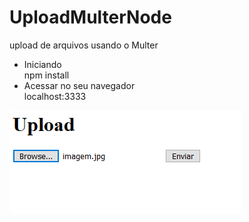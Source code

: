 # UploadMulterNode
upload de arquivos usando o Multer

- Iniciando<br>
  npm install
- Acessar no seu navegador<br>
  localhost:3333

![alt home](https://github.com/K16bits/UploadMulterNode/blob/main/screens/home.PNG)
